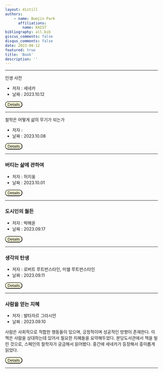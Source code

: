 ```yaml
---
layout: distill
authors: 
    - name: Bumjin Park
      affiliations:
        name: KAIST
bibliography: all.bib
giscus_comments: false
disqus_comments: false
date: 2023-08-12
featured: true
title: 'Book'
description: ''
---
```



--- 

인생 사전 
* 저자 : 세네카 
* 날짜 : 2023.10.12 


<button onclick="myFunction(6)" style="background-color:#FFFFDD;border-radius:10px">Details</button>

<div id="6" style="display:none;border:3px solid #DDDDDD;padding:1rem;" markdown="1">


“자신을 괴롭히는 상대를 무시할 줄 아는 사람이라면 이미 스스로를 군중들로부터 분리시켜 상대보다 높은 지위에 설 수 있다. 진정으로 위대하다는 증거는 누군가 자신을 때려도 아무렇지 않다는 태도를 보이는 것이다. 예를 들자면 짖어대는 개들을 향해 천천히 돌아보는 거대한 야수처럼. 어떤 재난에도 꿈쩍하지 않는 높은 경지에 오른 사람은 가슴속에도 최고의 선을 품고 있는 사람이다. 그리고 인간에게뿐만이 아니라 운명의 신을 향하여 이렇게 말할 것이다. 뭐든 그대가 원하는 대로 하라. 나의 침착함이 흔들리더라도 그대의 힘은 미치지 않는다. 피해보다는 분노가 내게는 훨씬 더 해로운 것이다. 아니, 그 이상일지도 모른다. 피해는 그 한도가 있지만 분노는 나를 끝없이 밀쳐낸다는 사실을 잘 알고 있다.”

</div>


--- 

철학은 어떻게 삶의 무기가 되는가

* 저자 : 
* 날짜 : 2023.10.08 

<button onclick="myFunction(5)" style="background-color:#FFFFDD;border-radius:10px">Details</button>

<div id="5" style="display:none;border:3px solid #DDDDDD;padding:1rem;" markdown="1">

어느 쪽이든 중요한 건 회사라는 종적 구조의 커뮤니티가 자신에게 더 이 이상 안전한 커뮤니티가 아니라는 사실을 인식하고, 자율적으로 자신이 소속하는 커뮤니티를 만들어야 한다는 의지를 갖는 것이다. 가족도 소셜네트워크도 직업별 길드도, 그것을 만들어 내거나 혹은 참가해서 유지하겠다는 의지가 있어야 성립한다. 지금은 바야흐로 그렇게 해야만 스스로 아노미 상태에 빠질 위험을 막을 수 있는 시대다. 

> 아노미는 사회적 혼란으로 인해 규범이 사라지고 가치관이 붕괴되면서 나타나는 사회적, 개인적 불안정 상태를 뜻하는 말이다. 아노미 상태에 빠지면 삶의 가치와 목적의식을 잃고, 심한 무력감과 자포자기에 빠지며 심하면 자살까지 하게 되는 현상이 발생한다.

사회의 규제와 규칙이 느슨해져도 개인이 반드시 자유로우지는 것은 아니며 도리어 불안정한 상태에 빠진다. 규제와 규칙이 느슨해지는 현상이 꼭 사회에 좋은 것만은 아니다. 아노미 상황에 빠지면 각 개인은 조직이나 가정에 대한 연대감을잃고 고독감에 허덕이며 사회를 표류하게 된다. 포스트 업무 방식 개혁의 그림치고는 어딘가 쓸쓸하다. 

사람들이 외적의 침입이나 서로의 권리 침해로부터 몸을 지키고, 자신의 노동과 대지에서 얻은 수확으로 자신을 부양하며 쾌적한 생활을 보낼 수 있게 하는 것은, 이 공공의 권력이다. 이 권력을 확립하는 유일한 길은 모든 사람의 의지를 다수결에 의해 하나의 의지로 결집할 수 있도록, 한 사람의 개인 혹은 합의체에 그들이 지닌 모든 능력과 강인함을 안겨주는 것이다. - 토머스 홉스 리바이어던 

오늘날 사람의 경제 활동 가치를 계량하는 틀은 크게 두 가지다. 한 가지는 모든 일의 가치는 투입된 노동량으로 결정된다고 보는 ‘노동 가치설’이다. 원래 노동 가치설을 꺼낸 것은 고전파 경제학이었지만 이 사고방식은 마르크스 경제학에도 계승되어 사상 체계의 기반을 이루었다. 

또 하나는, 모든 일의 가치는효용의 크기로 결정된다고 보는 효용 가치설이다. 

보부아르의 저서 ‘제2의 성' : 여성은 여성으로 태어나는 것이 아니라 여성으로 만들어지는 것이다. 

여러 국가의 문화적 차이 여섯 가지
권련거리지수 PDI, Power Distance Index
개인주의 IDV Individualism 
불확실성 회피지수 UAI, Unecertainty Avoidnace Index 
남성성 MAS, Masculinity 
장기적 적응 LTO , Long-Term Orientation
자율성 vs 통제성 IVR, Indulgence versus Restraint 


직업과 일에 관한 이야기를 할 때 자신이 무엇을 하고 싶은지, 무엇을 잘하는지를 생각하라는 말을 많이 듣는다. 하지만 이런 말이 대개 무의미하다고 생각한다. 일이란 실제로 해 보지 않으면 재미있는지, 그리고 잘하는지 결코 알 수 없다. 어떤 일을 하고 싶은지 생각하며 망설이다가는 우연찮게 찾아온  기회마저 놓치고 말 우려가 있다. 

중요한 것은 행선지가 정해져 있지 않더라도 아무래도 위험한 것 같다는 판단이 서면 재빨리 도망치는 일이다. 시선을 응시하고 귀를 기울여 주위에서 어떤 일이 일어나고 있는지를 확인하라. 의지가 되는 것은 사태의 변화를 인식하는 센스. 우연에 대한 직감. 그 뿐이다.  ‘세계의 리더들은 왜 직감을 단련하는가" 
축적형 이론 사고보다 대담한 직감이 중요하다.

아리스토텔레스 수사학
시기심을 품는 것은 자신과 같거나, 같다고 생각되는 사람이 있는 사람들이다. 그런데 내가 말하는 같은 사람이란 집안이나 혈연관계, 연배, 세상의 평가, 재산 등의 면에서 같은 사람을 말한다. 또한 사람들이 누구에게 시기심을 품는 지도 확실하다. 왜냐하면 다른 문제와 함께  이미 이야기되고 있기 때문이다. 결국 사람은 시대와 장소, 연배, 세상의 평가등 여러 면에서 자신과 비슷한 사람에게 질투를 느낀다. 

공평이나 공정과 정반대에 있는 차별이 이질성에 의해서 생겨난다고 생각하기 쉽지만 실은 그렇지 않다. 차별이나 격차는 우리의 생각과는 정반대로 ‘동질성’이 높기 때문에 발생한다. 오히려 동질성이 전제가 되어 있는 사회와 조직에서 나타나는 ‘작은 격차'야말로 큰 스트레스를 만들어 낸다. 

패놉티콘 Panopticon 은 독방이 원주형으로 배치되어 있고 그 한가운데에 감시탑이 설치된 감옥 건축 양식이다. “18세기 영국의 철학자 제러미 벤담이 구상. 

</div>



---



### 버티는 삶에 관하여

* 저자 : 허지웅 
* 날짜 : 2023.10.01 


<button onclick="myFunction(4)" style="background-color:#FFFFDD;border-radius:10px">Details</button>

<div id="4" style="display:none;border:3px solid #DDDDDD;padding:1rem;" markdown="1">

그가 이상향으로 생각하는 평범한 어른이란, 바로 그런 과오들을 짊어지고 살아가는 사람들이다. 그것이 책임이다. 

산다는 건 액정보호필름을 붙이는 일과 비슿나 것이다. 떼어내어 다시 붙이려다가는 못 쓰게 된다. 먼지가 들어갔으면 들어간 대로, 기포가 남았으면 남은 대로 결과물을 인내하고 상기할 수밖에 없다. 

바로 지금 이 순간 짊어질 수 있는 꼭 그만큼씩 가지고 살아나가면, 그것이 평범한 어른이다. 

어른이 된다는 건, 어쩌면 주변 세계를 향한 애정을 조금씩 잃어가는 과정일지도 모르겠다. 

봄은 언제나 아름답다. 내가 봄을 아름답다고 느끼는 건, 그것이 공정하기 떄문이다. 봄의 따스함은 더위에 약하고 강한 자나 추위에 약하고 강한 자를 갖리지 ㅇ낳고 모두에게 공정하다. 사람의 조건과 규칙들이 하루를 멀다 하고 불온하게 허물어지는 이 세계 아래서, 공정한 모든 것은 아름답다. 

</div>


---

### 도시인의 월든

* 저자 : 박해윤 
* 날짜 : 2023.09.17

<button onclick="myFunction(3)" style="background-color:#FFFFDD;border-radius:10px">Details</button>

<div id="3" style="display:none;border:3px solid #DDDDDD;padding:1rem;" markdown="1">


* 다산 정약용과 연암 박지원 : 실학자로 유명한 다산은 관직에 진출해 나라를 발전시키고 국민들의 삶을 개선할 여러 가지 방법을 연구했다. 반면 연암은 관직을 멀리했고 글도 열심히 쓰지 않았다. 
그가 쓴 글은 종종 지위가 낮은 평범한 사람들에게 들은 이야기나 그들의 삶을 다루곤 했다. 

* 책 '스피노자는 왜 라이프니츠를 몰래 만났나' :  현대인은 두 세계관 중 하나를 선택해야 한다. <br> *라이프니츠* : 끊임없이 세상을 개선시키고 보다 설득력 있고 일관된 질서를 부여하려는 열정이 있었다. <br> *스피노자*: 모든 것이 반드시 그러해야 하는 완벽한 자연의 표현일 뿐이라고 했다. **그는 세상에 많은 것을 기대하지도 요구하지도 않았다.** 

* 그 근본에는 이 세상을 더 발전시켜야 하며 거기에 기여하는 쓸모 있는 인간이 되어야 한다는 가치 판단이 있다. 

* 인간의 심연을 탐구한 칼 융도 말년에 물도 전기도 없는 호숫가 외딴 집에 살면서 소박한 삶을 실천하면서 이렇게 말했다. "소박하게 사는 것이 왜 이리 어려운가." 도대체 왜일까. 간소하게 사는 게 이리 좋은데, 그걸 너무나 잘 아는데, 그 안으로 뚜벅뚜벅 걸어가는 건 왜 이리 어려울까. 

* 예술의 완성도를 더 높이고 사람들에게 이해시키는 것도 음악가의 책임이 아닌가요? <br> *"그렇다면 나는 아마추어로 남겠어요. 음악 자체에 대한 사랑으로 음악을 연주하는 것 말이에요."*

</div>

--- 


### 생각의 탄생 

* 저자 : 로버트 루트번스타인, 미쉘 루트번스타인 
* 날짜 : 2023.09.11 

<button onclick="myFunction(2)" style="background-color:#FFFFDD;border-radius:10px">Details</button>

<div id="2" style="display:none;border:3px solid #DDDDDD;padding:1rem;" markdown="1">

물리적인 시간, 생리적인 시간, 정신적인 시간은 각각 다르게 나타난다. 이를 단초로 하면 어떤 생각이라도 가능해진다. 아마 시간에도 다른 차원이 있을 것이라고 생각하게 되는 것이다. 

평면적 시각이미지는 한 가지 관점에서만 유효하며 오직 한 사람의 감상자만을 염두에 두고 있다. 
반면에 조소나 디자인은 감상자의 위치에 구애받지 않아야 하며 여러 사람이 동시에 감상하는 것을 고려해야 한다. 

우리가 지금 당장의 위치에만 얽매이지 않고 가능한 모든 위치에서 사물을 보려고 한다면, 즉 보편적으로 사물을 보기 시작하는 순간 우리는 더 이상 단 한 가지의 관점에서 사물을 보게 되지 않는다. 

사고의 독창성을 기른다는 취지에서 내가 좀더 배웠으면 하는 주제들이 있다. 나는 이 중에 두 가지를 말하고 싶은데, 하나는 차원적 분석이다. 
이로 인해서 문제의 핵심에 빨리 도달할 수 있다. 또 다른 하나는 투영법인데, 이는 상상력 넘치는 방식으로 데이터를 열거하는 것을 말한다. 


</div>

---

### 사람을 얻는 지혜

* 저자 : 발타자르 그라시안
* 날짜 : 2023.09.10 

사람은 사회적으로 적합한 행동들이 있으며, 긍정적이며 성공적인 방향이 존재한다. 이 책은 사람을 상대하는데 있어서 필요한 지혜들을 요약해두었다.
분당도서관에서 책을 빌린 것으로, 스페인의 철학자가 궁금해서 읽어봤다. 중간에 세네카가 등장해서 흥미롭게 읽었다. 

<button onclick="myFunction(1)" style="background-color:#FFFFDD;border-radius:10px">Details</button>

<div id="1" style="display:none;border:3px solid #DDDDDD;padding:1rem;" markdown="1">

p. 116 <strong> 어리석은 자가 친구에게서 얻는 유익보다 지혜자가 적에게서 얻는 유익이 더 크다 </strong>
<br>
적을 이용할 줄 알라. 매사에 해치는 칼날이 아닌, 자신을 지켜주는 칼자루를 잡는 법을 배워야 한다. 경쟁할 때는 더욱 그래야 한다. 어리석은 사람이 친구로부터 얻는 유익보다 현명한 사람이 적으로부터 얻는 유익이 더 크다. 
<br><br>
p. 126 <strong> 한눈에 파악되는 존재가 되어선 안 된다. </strong>
<br>
능력의 한계를 드러내지 말라. 주의 깊은 사람이라면 모두의 존경을 받으려는 마음에 **남들이 자신의 지식과 능력의 깊이를 측정하도록 허용해서는 안 된다.** 
사람들에게 알려지긴 하되, 한눈에 파악되는 존재가 되어서는 안 된다. 
<br><br>
p. 134 <strong> 큰 행운을 맞기 전에 먼저 배짱을 키워라 </strong>
<br>
크게 베어 문 행운을 소화할 수 있는 위. 지혜를 몸이라고 한다면, 그 안에서 가장 중요한 부위는 커다란 위이다. 위가 커야 받아들일 수 있는 능력도 크기 때문이다. 큰 행운을 먹어도 어떤 사람은 과식으로 배탈이 나지만, 어떤 사람은 여전히 배가 고프다. 
<br><br>
p.140 <strong> 다른 사람과 조화하는 것은 큰 능력이다. </strong>
<br>
온전한 사람이 되는 지름길. 그것은 다른 사람과 교제를 잘하는 것이다. 이를 위해 남과 어울리는 것이 매우 효과적이다. 
그러면서 습관과 취향을 서로 나누고, 자기도 모르게 기질과 재능도 닮아간다. 그래서 성급한 사람은 잘 참는 사람과 함께 어울리고자 한다. 
**세상은 정반대 모습들이 번갈아 나타날 때 유지되고 아름다워진다.** 
<br><br>
p.142 **사람들이 당신에게 등을 돌릴 때까지 기다리지 말라.** 
<br>
해가 질 때까지 기다리지 말라. 지혜로운 사람의 차세훈 중에는 버림받기 전에 먼저 버리라는 말이 있다. 
마지막에 승리를 거머쥘 수 있어야 한다. 때때로 태양도 가장 밝게 빛날 때 구름 뒤로 숨어 지는 모습을 보이지 않는다. 
노련한 조련사는 경주마를 은퇴시킬 시기를 알고 있다. 즉, 경주에 나갔다가 쓰러져 조롱받을 때까지 기다리지 않는다. 
<br><br>
p.145 **악천후와 역경 대비는 잘 나갈 때 해야 한다.**
<br>
번영할 때 역경을 대비하라. 여름에 겨울 식량을 준비하는 것이 더 지혜롭고 쉬운 예방책이다. 번영할 때는 호의를 얻기 쉽고, 우정도 넘친다. 따라서 이럴 때 악천후를 대비하는 것이 현명한 일이다. 
<br><br>
p. 149 **사람들의 결점에 익숙해지는 것도 배워야 할 재주다**
<br>
지인의 결점에 익숙해져라. 추한 얼굴에 익숙해지는 것처럼, 지인의 결점에도 익숙해져야 한다. 의존적인 관계에 있을 때는 더욱 그래야 한다. 
함께 살아갈 수 없을 정도로 고약해도, 함께 살아갈 수밖에 없는 사람들이 있다. 
<br><br>
p. 150. **비열한 사람들 사이에는 진정한 우정이 없다.**
<br>
늘 의무를 다하는 사람들과 교제하라. 그런 사람들과는 서로 신뢰를 주고받을 수 있다. 그들의 의무감은 그런 행동을 보장한다. 그들은 비록 다툴 일이 생겨도 상대에게 잘 대한다. 
그들은 늘 의무를 다하는 본래 모습대로 행동하기 때문이다. 따라서 자기 명예를 지키지 않는 사람을 항상 피해야 한다. 명예를 중요하게 여기지 않는 사람은 미덕도 소중히 여기지 않기 때문이다. 
<br><br>
p. 168. **인간의 연약함에 대비해 두 배의 자원을 준비하라** 
<br>
삶에서 필요한 자원을 두 배로 늘려라. 그러면 삶도 두 배로 살게 된다. 아무리 뛰어난 자원이라도 그것만 움켜쥐거나 의존해서는 안 된다. 모든 것 특히 성공과 호의와 취향을 얻는 원처을 두 배로 늘려야 한다. 
<br><br>
p. 172. **내버려두는 기술** 
<br>
인간관계에는 마음의 회오리바람과 폭풍우가 분다. 
그럴 때는 파도가 덜한 안전한 항구로 몸을 피하는 게 현명하다. 
군중의 소용돌이를 가라앉히는 방법은 그들을 그대로 두고 스스로 가라앉게 하는 것이다. 
지금 뒤로 물러서면, 나중에 승리를 얻게 된다. 샘물은 조금만 흔들려도 탁해진다. 그리고 그런 물은 간섭하지 않고 그냥 두어야 다시 맑아진다. 
무질서를 바로잡는 최고의 방법은 그냥 두는 것이고, 그럴 때 스스로 진정 된다. 
<br><br>
p. 174. **수천 개의 결점 중에서도 단 하나의 완벽함을 발견하라** 
<br>
더 행복한 취향을 가진 사람들도 있다. 그들은 우연한 기회에 수천 개의 결점 중에서 단 하나의 완벽함을 발견한다. 
<br><br>
p. 181. **조언이 필요하지 않을 만큼 완벽한 사람은 없다.** 
<br>
가장 뛰어난 사람이라도 친절한 조언에 귀 기울여야 하고, 군주라도 다른 사람에게 배워야 한다. 아무도 다가갈 수 없어 고칠 기회를 얻지 못하고, 
아무도 막지 못해 신세를 망치는 사람들이 있다. 
지혜라는 비밀의 방에는 의지할 수 있고 실수를 바로잡도록 평가해주는 친구라는 믿음직한 거울을 두어야 한다. 

</div>

---


<script>
function myFunction(n) {
  var x = document.getElementById(n);
  if (x.style.display === "none") {
    x.style.display = "block";
  } else {
    x.style.display = "none";
  }
}
</script>